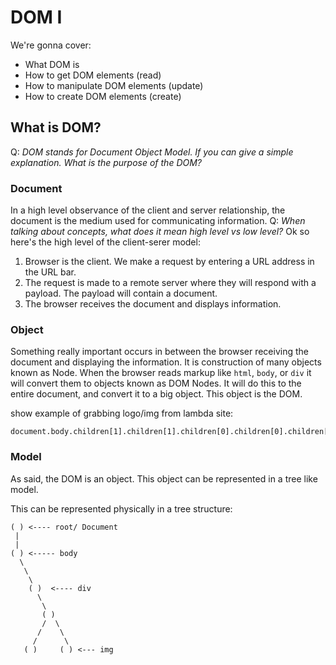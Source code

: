 # DOM I
We're gonna cover:
- What DOM is
- How to get DOM elements (read)
- How to manipulate DOM elements (update)
- How to create DOM elements (create)

## What is DOM?

Q: _DOM stands for Document Object Model. If you can give a simple explanation. What is the purpose of the DOM?_

### Document
In a high level observance of the client and server relationship, the document is the medium used for communicating information.
Q: _When talking about concepts, what does it mean high level vs low level?_
Ok so here's the high level of the client-serer model:
1. Browser is the client. We make a request by entering a URL address in the URL bar.
2. The request is made to a remote server where they will respond with a payload. The payload will contain a document.
3. The browser receives the document and displays information.

### Object
Something really important occurs in between the browser receiving the document and displaying the information.
It is construction of many objects known as Node. When the browser reads markup like `html`, `body`, or `div` it will convert them to
objects known as DOM Nodes. It will do this to the entire document, and convert it to a big object. This object is the DOM.

show example of grabbing logo/img from lambda site:
```
document.body.children[1].children[1].children[0].children[0].children[0]
```


### Model
As said, the DOM is an object. This object can be represented in a tree like model.


This can be represented physically in a tree structure:
```
( ) <---- root/ Document
 |
 |
( ) <----- body
  \
   \
    \
    ( )  <---- div
      \
       \
       ( )
       /  \
      /    \
     /      \
   ( )     ( ) <--- img 
```
